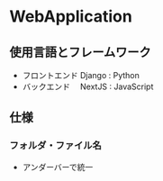 # WebApplication

## 使用言語とフレームワーク
- フロントエンド Django : Python
- バックエンド　 NextJS : JavaScript

## 仕様

### フォルダ・ファイル名
- アンダーバーで統一